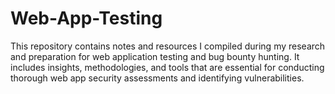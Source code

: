 # Web-App-Testing
This repository contains notes and resources I compiled during my research and preparation for web application testing and bug bounty hunting. It includes insights, methodologies, and tools that are essential for conducting thorough web app security assessments and identifying vulnerabilities.
